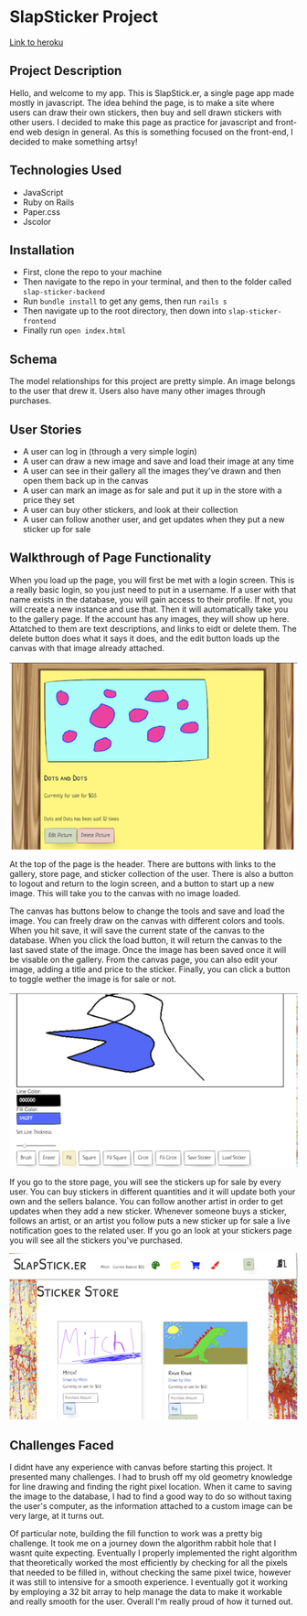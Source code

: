 # SlapSticker Project

[Link to heroku](https://slap-sticker.herokuapp.com/slap-sticker-frontend/index.html)

## Project Description
Hello, and welcome to my app. This is SlapStick.er, a single page app made mostly in javascript. The idea behind the page, is to make a site where users can draw their own stickers, then buy and sell drawn stickers with other users. I decided to make this page as practice for javascript and front-end web design in general. As this is something focused on the front-end, I decided to make something artsy!


## Technologies Used
* JavaScript
* Ruby on Rails
* Paper.css
* Jscolor


## Installation
* First, clone the repo to your machine
* Then navigate to the repo in your terminal, and then to the folder called  `slap-sticker-backend`
* Run `bundle install` to get any gems, then run  `rails s`
* Then navigate up to the root directory, then down into  `slap-sticker-frontend`
* Finally run  `open index.html`


## Schema
The model relationships for this project are pretty simple. An image belongs to the user that drew it. Users also have many other images through purchases.


## User Stories
* A user can log in (through a very simple login)
* A user can draw a new image and save and load their image at any time
* A user can see in their gallery all the images they've drawn and then open them back up in the canvas
* A user can mark an image as for sale and put it up in the store with a price they set
* A user can buy other stickers, and look at their collection
* A user can follow another user, and get updates when they put a new sticker up for sale


## Walkthrough of Page Functionality

When you load up the page, you will first be met with a login screen. This is a really basic login, so you just need to put in a username. If a user with that name exists in the database, you will gain access to their profile. If not, you will create a new instance and use that. Then it will automatically take you to the gallery page. If the account has any images, they will show up here. Attatched to them are text descriptions, and links to eidt or delete them. The delete button does what it says it does, and the edit button loads up the canvas with that image already attached. 

![image](gallery.png)

At the top of the page is the header. There are buttons with links to the gallery, store page, and sticker collection of the user. There is also a button to logout and return to the login screen, and a button to start up a new image. This will take you to the canvas with no image loaded.


The canvas has buttons below to change the tools and save and load the image. You can freely draw on the canvas with different colors and tools. When you hit save, it will save the current state of the canvas to the database. When you click the load button, it will return the canvas to the last saved state of the image. Once the image has been saved once it will be visable on the gallery. From the canvas page, you can also edit your image, adding a title and price to the sticker. Finally, you can click a button to toggle wether the image is for sale or not.

![image](canvas.png)

If you go to the store page, you will see the stickers up for sale by every user. You can buy stickers in different quantities and it will update both your own and the sellers balance. You can follow another artist in order to get updates when they add a new sticker. Whenever someone buys a sticker, follows an artist, or an artist you follow puts a new sticker up for sale a live notification goes to the related user. If you go an look at your stickers page you will see all the stickers you've purchased.

![image](store.png)


## Challenges Faced

I didnt have any experience with canvas before starting this project. It presented many challenges. I had to brush off my old geometry knowledge for line drawing and finding the right pixel location. When it came to saving the image to the database, I had to find a good way to do so without taxing the user's computer, as the information attached to a custom image can be very large, at it turns out. 

Of particular note, building the fill function to work was a pretty big challenge. It took me on a journey down the algorithm rabbit hole that I wasnt quite expecting. Eventually I properly implemented the right algorithm that theoretically worked the most efficiently by checking for all the pixels that needed to be filled in, without checking the same pixel twice, however it was still to intensive for a smooth experience. I eventually got it working by employing a 32 bit array to help manage the data to make it workable and really smooth for the user. Overall I'm really proud of how it turned out. 